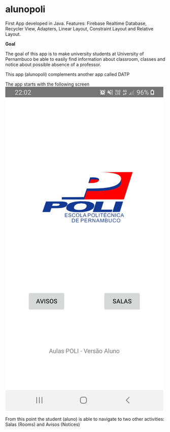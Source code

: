 # alunopoli
First App developed in Java. Features: Firebase Realtime Database, Recycler View, Adapters, Linear Layout, Constraint Layout and Relative Layout.

**Goal**

The goal of this app is to make university students at University of Pernambuco be able to easily find information about
classroom, classes and notice about possible absence of a professor.


This app (alunopoli) complements another app called DATP

The app starts with the following screen
![screenshot](images/screenStart.jpeg)

From this point the student (aluno) is able to navigate to two other activities: Salas (Rooms) and Avisos (Notices)


